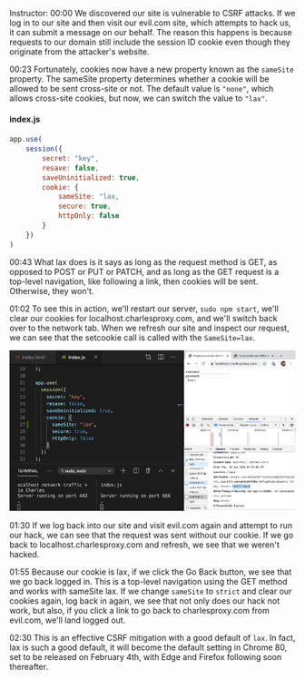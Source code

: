 Instructor: 00:00 We discovered our site is vulnerable to CSRF attacks. If we log in to our site and then visit our evil.com site, which attempts to hack us, it can submit a message on our behalf. The reason this happens is because requests to our domain still include the session ID cookie even though they originate from the attacker's website.

00:23 Fortunately, cookies now have a new property known as the `sameSite` property. The sameSite property determines whether a cookie will be allowed to be sent cross-site or not. The default value is `"none"`, which allows cross-site cookies, but now, we can switch the value to `"lax"`.

#### index.js
```js
app.use(
    session({
        secret: "key",
        resave: false,
        saveUninitialized: true,
        cookie: {
            sameSite: "lax,
            secure: true,
            httpOnly: false
        }
    })
)
```

00:43 What lax does is it says as long as the request method is GET, as opposed to POST or PUT or PATCH, and as long as the GET request is a top-level navigation, like following a link, then cookies will be sent. Otherwise, they won't.

01:02 To see this in action, we'll restart our server, `sudo npm start`, we'll clear our cookies for localhost.charlesproxy.com, and we'll switch back over to the network tab. When we refresh our site and inspect our request, we can see that the setcookie call is called with the `SameSite=lax`.

![sameSite lax](../images/egghead-mitigate-csrf-attacks-by-setting-the-samesite-cookie-flag-in-express-sameSite-lax.png)

01:30 If we log back into our site and visit evil.com again and attempt to run our hack, we can see that the request was sent without our cookie. If we go back to localhost.charlesproxy.com and refresh, we see that we weren't hacked.

01:55 Because our cookie is lax, if we click the Go Back button, we see that we go back logged in. This is a top-level navigation using the GET method and works with sameSite lax. If we change `sameSite` to `strict` and clear our cookies again, log back in again, we see that not only does our hack not work, but also, if you click a link to go back to charlesproxy.com from evil.com, we'll land logged out.

02:30 This is an effective CSRF mitigation with a good default of `lax`. In fact, lax is such a good default, it will become the default setting in Chrome 80, set to be released on February 4th, with Edge and Firefox following soon thereafter.